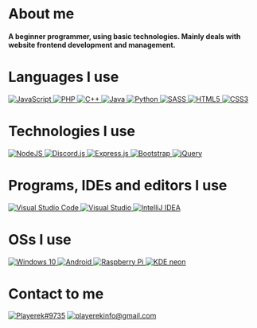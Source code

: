 # About me
#### A beginner programmer, using basic technologies. Mainly deals with website frontend development and management.

# Languages I use
<a href="https://github.com/Playerek">
    <img alt="JavaScript" src="https://img.shields.io/badge/javascript-F7DF1E.svg?style=for-the-badge&logo=javascript&logoColor=black"/>
    <img alt="PHP" src="https://img.shields.io/badge/php-%23777BB4.svg?style=for-the-badge&logo=php&logoColor=white"/>
        <img alt="C++" src="https://img.shields.io/badge/c++-%2300599C.svg?style=for-the-badge&logo=c%2B%2B&ogoColor=white"/>
    <img alt="Java" src="https://img.shields.io/badge/java-%23ED8B00.svg?style=for-the-badge&logo=java&logoColor=white"/>
    <img alt="Python" src="https://img.shields.io/badge/python-%2314354C.svg?style=for-the-badge&logo=python&logoColor=white"/>
    <img alt="SASS" src="https://img.shields.io/badge/SASS-hotpink.svg?style=for-the-badge&logo=SASS&logoColor=white"/>
    <img alt="HTML5" src="https://img.shields.io/badge/html5-%23E34F26.svg?style=for-the-badge&logo=html5&logoColor=white"/>
    <img alt="CSS3" src="https://img.shields.io/badge/css3-%231572B6.svg?style=for-the-badge&logo=css3&logoColor=white"/>
</a>

# Technologies I use
<a href="https://github.com/Playerek">
    <img alt="NodeJS" src="https://img.shields.io/badge/node.js-%2343853D.svg?style=for-the-badge&logo=node.js&logoColor=white"/>
    <img alt="Discord.js" src="https://img.shields.io/badge/Discord.js-2eb6e6.svg?style=for-the-badge&logo=discord&logoColor=white"/>
    <img alt="Express.js" src="https://img.shields.io/badge/express.js-%23404d59.svg?style=for-the-badge&logo=express&logoColor=%2361DAFB"/>
    <img alt="Bootstrap" src="https://img.shields.io/badge/bootstrap-9625cf.svg?style=for-the-badge&logo=bootstrap&logoColor=white"/>
    <img alt="jQuery" src="https://img.shields.io/badge/jquery-0863a2.svg?style=for-the-badge&logo=jquery&logoColor=white"/>
    
</a>

# Programs, IDEs and editors I use
<a href="https://github.com/Playerek">
    <img alt="Visual Studio Code" src="https://img.shields.io/badge/VisualStudioCode-0078d7.svg?style=for-the-badge&logo=visual-studio-code&logoColor=white"/>
    <img alt="Visual Studio" src="https://img.shields.io/badge/VisualStudio-5C2D91.svg?style=for-the-badge&logo=visual-studio&logoColor=white"/>
    <img alt="IntelliJ IDEA" src="https://img.shields.io/badge/IntelliJIDEA-000000.svg?style=for-the-badge&logo=intellij-idea&logoColor=white"/>
</a>

# OSs I use<a>
<a href="https://github.com/Playerek">
    <img alt="Windows 10" src="https://img.shields.io/badge/Windows-0078D6?style=for-the-badge&logo=windows&logoColor=white"/>
    <img alt="Android" src="https://img.shields.io/badge/Android-3DDC84?style=for-the-badge&logo=android&logoColor=white"/>
    <img alt="Raspberry Pi" src="https://img.shields.io/badge/Raspberry%20Pi-A22846.svg?style=for-the-badge&logo=Raspberry-pi&logoColor=white"/>
    <img alt="KDE neon" src="https://img.shields.io/badge/KDE%20neon-1ba2ab.svg?style=for-the-badge&logo=kde&logoColor=white"/>
</a>

# Contact to me

<a href="https://github.com/Playerek">
    <a href="https://discord.com/users/684739865598099490"><img alt="Playerek#9735" src="https://img.shields.io/badge/Discord-%237289DA.svg?style=for-the-badge&logo=discord&logoColor=white"/></a>
    <a href="mailto:playerekinfo@gmail.com?subject=I like your biscuits!&body=Write... what you want!"><img alt="playerekinfo@gmail.com" src="https://img.shields.io/badge/Mail-D14836?style=for-the-badge&logo=gmail&logoColor=white"/></a>
</a>
